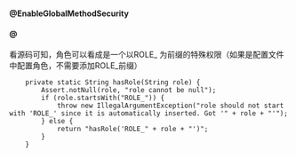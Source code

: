 #### @EnableGlobalMethodSecurity
#### @

看源码可知，角色可以看成是一个以ROLE_ 为前缀的特殊权限（如果是配置文件中配置角色，不需要添加ROLE_前缀）
```
    private static String hasRole(String role) {
        Assert.notNull(role, "role cannot be null");
        if (role.startsWith("ROLE_")) {
            throw new IllegalArgumentException("role should not start with 'ROLE_' since it is automatically inserted. Got '" + role + "'");
        } else {
            return "hasRole('ROLE_" + role + "')";
        }
    }
```